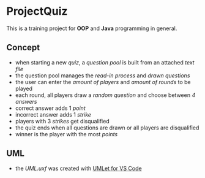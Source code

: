 # ProjectQuiz

This is a training project for **OOP** and **Java** programming in general.

## Concept
- when starting a new *quiz*, a *question pool* is built from an attached *text file*
- the question pool manages the *read-in process* and *drawn questions*
- the user can enter the *amount of players* and *amount of rounds* to be played
- each round, all players draw a *random question* and choose between *4 answers*
- correct answer adds 1 *point*
- incorrect answer adds 1 *strike*
- players with 3 *strikes* get disqualified
- the quiz ends when all questions are drawn or all players are disqualified
- winner is the player with the most *points*

## UML
- the *UML.uxf* was created with [UMLet for VS Code](https://marketplace.visualstudio.com/items?itemName=TheUMLetTeam.umlet)